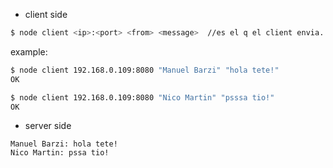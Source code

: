 - client side

```sh
$ node client <ip>:<port> <from> <message>  //es el q el client envia. es capturen aquests arguments
```

example:

```sh
$ node client 192.168.0.109:8080 "Manuel Barzi" "hola tete!"
OK
```

```sh
$ node client 192.168.0.109:8080 "Nico Martin" "psssa tio!"
OK
```

- server side

```
Manuel Barzi: hola tete!
Nico Martin: pssa tio!
```